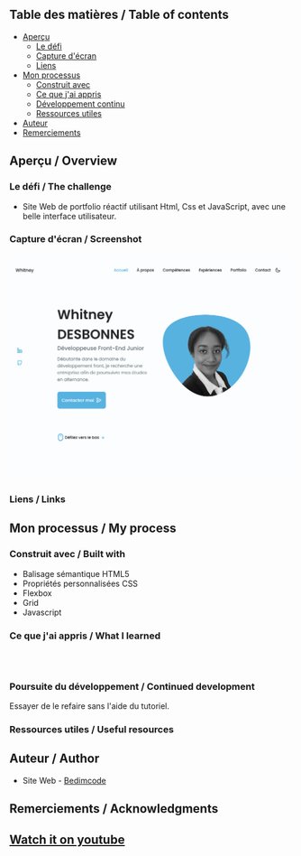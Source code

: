 
## Table des matières / Table of contents

- [Aperçu](#Aperçu)
  - [Le ​​défi](#le-défi)
  - [Capture d'écran](#capture-d'écran)
  - [Liens](#liens)
- [Mon processus](#mon-processus)
  - [Construit avec](#construit-avec)
  - [Ce que j'ai appris](#ce-que-j'ai-appris)
  - [Développement continu](#continued-development)
  - [Ressources utiles](#ressources-utiles)
- [Auteur](#auteur)
- [Remerciements](#Remerciements)


## Aperçu / Overview


### Le défi / The challenge

- Site Web de portfolio réactif utilisant Html, Css et JavaScript, avec une belle interface utilisateur.


### Capture d'écran / Screenshot

![](preview.png)


### Liens / Links


## Mon processus / My process


### Construit avec / Built with

- Balisage sémantique HTML5
- Propriétés personnalisées CSS
- Flexbox
- Grid
- Javascript


### Ce que j'ai appris / What I learned

```html


```
```css



```


### Poursuite du développement / Continued development

Essayer de le refaire sans l'aide du tutoriel.


### Ressources utiles / Useful resources


## Auteur / Author

- Site Web - [Bedimcode](https://www.youtube.com/c/Bedimcode)


## Remerciements / Acknowledgments


## [Watch it on youtube](https://youtu.be/27JtRAI3QO8)